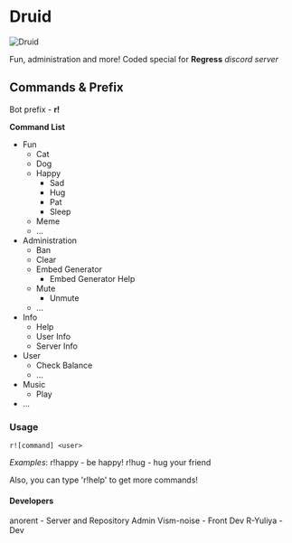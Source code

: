 # Druid
![Druid](https://cdn.discordapp.com/attachments/542059731842498571/542846633193504780/druid_head.png)

Fun, administration and more!
Coded special for **Regress** _discord server_

## Commands & Prefix
  Bot prefix - **r!**

**Command List**
* Fun
  * Cat
  * Dog
  * Happy
    * Sad
    * Hug
    * Pat
    * Sleep
  * Meme
  * ...
* Administration
  * Ban
  * Clear
  * Embed Generator
    * Embed Generator Help
  * Mute
    * Unmute
  * ...
* Info
  * Help
  * User Info
  * Server Info
* User
  * Check Balance
  * ...
* Music
  * Play
* ...

### Usage
```r![command] <user>```

_Examples_:
	r!happy - be happy!
	r!hug <user> - hug your friend

Also, you can type 'r!help' to get more commands!

#### Developers
anorent - Server and Repository Admin
Vism-noise - Front Dev
R-Yuliya - Dev


